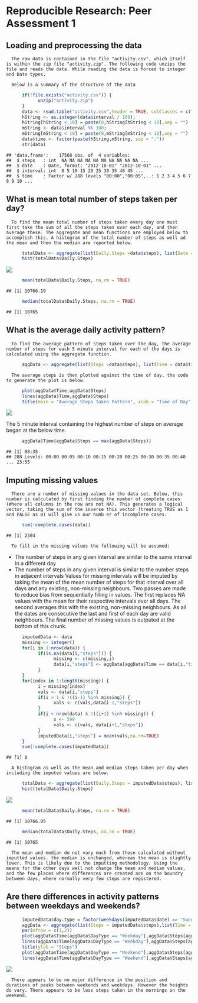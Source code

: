# Reproducible Research: Peer Assessment 1


## Loading and preprocessing the data

      The raw data is contained in the file "activity.csv", which itself is within the zip file "activity.zip". The following code unzips the file and reads the data. While reading the data is forced to integer and Date types.

      Below is a summary of the structure of the data


```r
      if(!file.exists("activity.csv")) {
            unzip("activity.zip")
      }
      data <- read.table("activity.csv",header = TRUE, colClasses = c("integer","Date","integer"), na.strings = "NA", sep = ",")
      hString <- as.integer(data$interval / 100);
      hString[hString < 10] = paste(0,hString[hString < 10],sep = "")
      mString <- data$interval %% 100;
      mString[mString < 10] = paste(0,mString[mString < 10],sep = "")
      data$time <- factor(paste(hString,mString, sep = ":"))
      str(data)
```

```
## 'data.frame':	17568 obs. of  4 variables:
##  $ steps   : int  NA NA NA NA NA NA NA NA NA NA ...
##  $ date    : Date, format: "2012-10-01" "2012-10-01" ...
##  $ interval: int  0 5 10 15 20 25 30 35 40 45 ...
##  $ time    : Factor w/ 288 levels "00:00","00:05",..: 1 2 3 4 5 6 7 8 9 10 ...
```


## What is mean total number of steps taken per day?

      To find the mean total number of steps taken every day one must first take the sum of all the steps taken over each day, and then average these. The aggregate and mean functions are employed below to accomplish this. A histogram of the total number of steps as well ad the mean and then the median are reported below.


```r
      totalData <- aggregate(list(Daily.Steps =data$steps), list(Date = data$date),FUN = sum)
      hist(totalData$Daily.Steps)
```

![](PA1_template_files/figure-html/unnamed-chunk-2-1.png) 

```r
      mean(totalData$Daily.Steps, na.rm = TRUE)
```

```
## [1] 10766.19
```

```r
      median(totalData$Daily.Steps, na.rm = TRUE)
```

```
## [1] 10765
```



## What is the average daily activity pattern?

      To find the average pattern of steps taken over the day, the average number of steps for each 5 minute interval for each of the days is calculated using the aggregate function.

```r
      aggData <- aggregate(list(Steps =data$steps), list(Time = data$time),FUN = mean, na.rm = TRUE)
```

      The average steps is then plotted against the time of day. the code to generate the plot is below.
      

```r
      plot(aggData$Time,aggData$Steps)
      lines(aggData$Time,aggData$Steps)
      title(main = "Average Steps Taken Pattern", xlab = "Time of Day", ylab = "Steps Taken")
```

![](PA1_template_files/figure-html/unnamed-chunk-4-1.png) 

The 5 minute interval containing the highest number of steps on average began at the below time.


```r
      aggData$Time[aggData$Steps == max(aggData$Steps)]
```

```
## [1] 08:35
## 288 Levels: 00:00 00:05 00:10 00:15 00:20 00:25 00:30 00:35 00:40 ... 23:55
```

## Imputing missing values

      There are a number of missing values in the data set. Below, this number is calculated by first finding the number of complete cases (Where all columns in the row are not NA). This generates a logical vector, taking the sum of the inverse this vector (treating TRUE as 1 and FALSE as 0) will give us our numb er of incomplete cases.


```r
      sum(!complete.cases(data))
```

```
## [1] 2304
```

      To fill in the missing values the following will be assumed:
* The number of steps in any given interval are similar to the same interval in a different day
* The number of steps in any given interval is similar to the number steps in adjacent intervals
      Values for missing intervals will be imputed by taking the mean of the mean number of steps for that interval over all days and any existing, non-missing neighbours. Two passes are made to reduce bias from sequentially filling in values. The first replaces NA values with the mean for their respective intervals over all days. The second averages this with the existing, non-missing neighbours. As all the dates are consecutive the last and first of each day are valid neighbours.
      The final number of missing values is outputed at the bottom of this chunk.
      

```r
      imputedData <- data
      missing <- integer()
      for(i in 1:nrow(data)) {
            if(is.na(data[i,"steps"])) {
                  missing <- c(missing,i)
                  data[i,"steps"] <- aggData[aggData$Time == data[i,"time"],"Steps"]
            }
      }
      for(index in 1:length(missing)) {
            i = missing[index]
            vals <- data[i,"steps"]
            if(i > 1 & !((i-1) %in% missing)) {
                  vals <- c(vals,data[i-1,"steps"])
            }
            if(i < nrow(data) & !((i+1) %in% missing)) {
                  x <- 599
                  vals <- c(vals, data[i+1,"steps"])
            }
            imputedData[i,"steps"] = mean(vals,na.rm=TRUE)
      }
      sum(!complete.cases(imputedData))
```

```
## [1] 0
```

      
      A histogram as well as the mean and median steps taken per day when including the imputed values are below.
      

```r
      totalData <- aggregate(list(Daily.Steps = imputedData$steps), list(Date = imputedData$date),FUN = sum)
      hist(totalData$Daily.Steps)
```

![](PA1_template_files/figure-html/unnamed-chunk-8-1.png) 

```r
      mean(totalData$Daily.Steps, na.rm = TRUE)
```

```
## [1] 10766.05
```

```r
      median(totalData$Daily.Steps, na.rm = TRUE)
```

```
## [1] 10765
```

      The mean and median do not vary much from those calculated without imputted values. the median is unchanged, whereas the mean is slightly lower. This is likely due to the imputting methodology. Using the means for the other days well not change the mean and median values, and the few places where differences are created are on the boundry between days, where normally very few steps are registered.

## Are there differences in activity patterns between weekdays and weekends?


```r
      imputedData$day.type = factor(weekdays(imputedData$date) == "Sunday" | weekdays(imputedData$date) == "Saturday", labels = c("Weekday","Weekend"))
      aggData <- aggregate(list(Steps = imputedData$steps),list(Time = imputedData$time, DayType = imputedData$day.type), FUN = mean)
      par(mfrow = c(1,2))
      plot(aggData$Time[aggData$DayType == "Weekday"],aggData$Steps[aggData$DayType == "Weekday"],ylim = c(0,200))
      lines(aggData$Time[aggData$DayType == "Weekday"],aggData$Steps[aggData$DayType == "Weekday"])
      title(ylab = "Steps")
      plot(aggData$Time[aggData$DayType == "Weekend"],aggData$Steps[aggData$DayType == "Weekend"], ylim = c(0,200))
      lines(aggData$Time[aggData$DayType == "Weekend"],aggData$Steps[aggData$DayType == "Weekend"])
```

![](PA1_template_files/figure-html/unnamed-chunk-9-1.png) 

      There appears to be no major difference in the position and durations of peaks between weekends and weekdays. However the heights do vary. There appears to be less steps taken in the mornings on the weekend.
